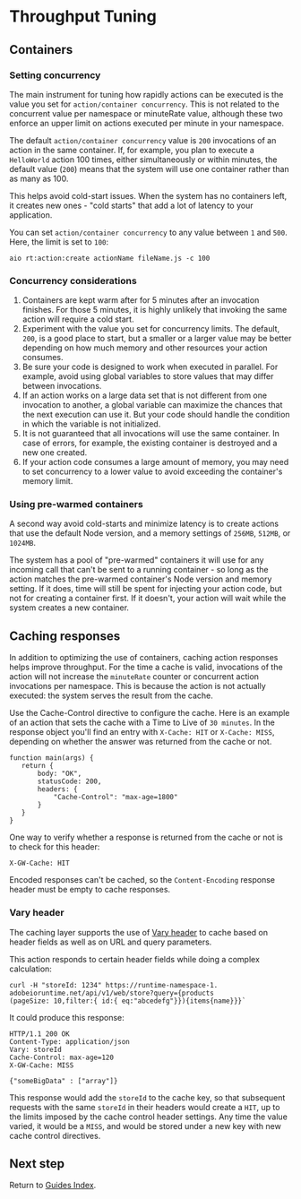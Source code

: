 # Throughput Tuning

## Containers

### Setting concurrency

The main instrument for tuning how rapidly actions can be executed is the value you set for `action/container concurrency`. This is not related to the concurrent value per namespace or minuteRate value, although these two enforce an upper limit on actions executed per minute in your namespace.

The default `action/container concurrency` value is `200` invocations of an action in the same container. If, for example, you plan to execute a `HelloWorld` action 100 times, either simultaneously or within minutes, the default value (`200`) means that the system will use one container rather than as many as 100.

This helps avoid cold-start issues. When the system has no containers left, it creates new ones - "cold starts" that add a lot of latency to your application.

You can set `action/container concurrency` to any value between `1` and `500`. Here, the limit is set to `100`:

```
aio rt:action:create actionName fileName.js -c 100
```

### Concurrency considerations

1. Containers are kept warm after for 5 minutes after an invocation finishes. For those 5 minutes, it is highly unlikely that invoking the same action will require a cold start.
2. Experiment with the value you set for concurrency limits. The default, `200`, is a good place to start, but a smaller or a larger value may be better depending on how much memory and other resources your action consumes.  
3. Be sure your code is designed to work when executed in parallel. For example, avoid using global variables to store values that may differ between invocations.
4. If an action works on a large data set that is not different from one invocation to another, a global variable can maximize the chances that the next execution can use it. But your code should handle the condition in which the variable is not initialized.
5. It is not guaranteed that all invocations will use the same container. In case of errors, for example, the existing container is destroyed and a new one created.
6. If your action code consumes a large amount of memory, you may need to set concurrency to a lower value to avoid exceeding the container's memory limit.

### Using pre-warmed containers

A second way avoid cold-starts and minimize latency is to create actions that use the default Node version, and a memory settings of `256MB`, `512MB`, or `1024MB`. 

The system has a pool of "pre-warmed" containers it will use for any incoming call that can't be sent to a running container - so long as the action matches the pre-warmed container's Node version and memory setting. If it does, time will still be spent for injecting your action code, but not for creating a container first. If it doesn't, your action will wait while the system creates a new container.

## Caching responses

In addition to optimizing the use of containers, caching action responses helps improve throughput. For the time a cache is valid, invocations of the action will not increase the `minuteRate` counter or concurrent action invocations per namespace. This is because the action is not actually executed: the system serves the result from the cache.

Use the Cache-Control directive to configure the cache. Here is an example of an action that sets the cache with a Time to Live of `30 minutes`. In the response object you'll find an entry with `X-Cache: HIT` or `X-Cache: MISS`, depending on whether the answer was returned from the cache or not. 

```
function main(args) {
   return {
       body: "OK",
       statusCode: 200,
       headers: {
           "Cache-Control": "max-age=1800"
       }
   }
}
```

One way to verify whether a response is returned from the cache or not is to check for this header:

```
X-GW-Cache: HIT
```

<InlineAlert slots="text"/>

Encoded responses can't be cached, so the `Content-Encoding` response header must be empty to cache responses. 

### Vary header

The caching layer supports the use of [Vary header](https://developer.mozilla.org/en-US/docs/Web/HTTP/Headers/Vary) to cache based on header fields as well as on URL and query parameters.

This action responds to certain header fields while doing a complex calculation:

```
curl -H "storeId: 1234" https://runtime-namespace-1.
adobeioruntime.net/api/v1/web/store?query={products
(pageSize: 10,filter:{ id:{ eq:"abcedefg"}}){items{name}}}`
```

It could produce this response:

```
HTTP/1.1 200 OK
Content-Type: application/json
Vary: storeId
Cache-Control: max-age=120
X-GW-Cache: MISS

{"someBigData" : ["array"]}
```

This response would add the `storeId` to the cache key, so that subsequent requests with the same `storeId` in their headers would create a `HIT`, up to the limits imposed by the cache control header settings. Any time the value varied, it would be a `MISS`, and would be stored under a new key with new cache control directives.

## Next step

Return to [Guides Index](../index.md).
